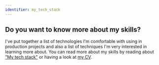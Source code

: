 ```yaml
---
identifier: my_tech_stack
---
```


## Do you want to know more about my skills?
I've put together a list of technologies I'm comfortable with using in production projects and also a list of techniques 
I'm very interested in learning more about. You can read more about my skills by reading about 
<a href="/my-tech-stack" class="text-white">"My tech stack"</a> or having a look at 
<a href="/resume" class="text-white">my CV</a>.